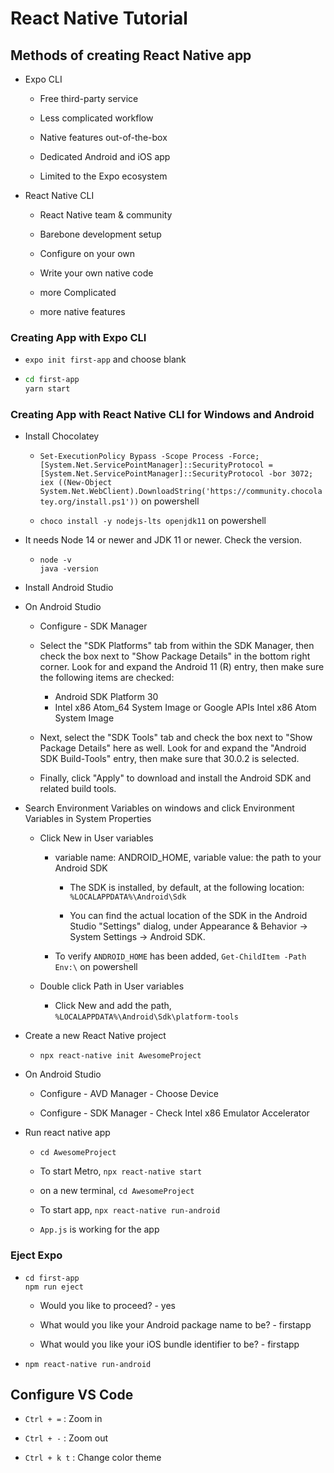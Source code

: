 # React Native Tutorial

## Methods of creating React Native app

- Expo CLI

  - Free third-party service

  - Less complicated workflow

  - Native features out-of-the-box

  - Dedicated Android and iOS app

  - Limited to the Expo ecosystem

- React Native CLI

  - React Native team & community

  - Barebone development setup

  - Configure on your own

  - Write your own native code

  - more Complicated

  - more native features

### Creating App with Expo CLI

- `expo init first-app` and choose blank

- ```bash
  cd first-app
  yarn start
  ```

### Creating App with React Native CLI for Windows and Android

- Install Chocolatey

  - `Set-ExecutionPolicy Bypass -Scope Process -Force; [System.Net.ServicePointManager]::SecurityProtocol = [System.Net.ServicePointManager]::SecurityProtocol -bor 3072; iex ((New-Object System.Net.WebClient).DownloadString('https://community.chocolatey.org/install.ps1'))` on powershell

  - `choco install -y nodejs-lts openjdk11` on powershell

- It needs Node 14 or newer and JDK 11 or newer. Check the version.

  - ```
    node -v
    java -version
    ```

- Install Android Studio

- On Android Studio

  - Configure - SDK Manager

  - Select the "SDK Platforms" tab from within the SDK Manager, then check the box next to "Show Package Details" in the bottom right corner. Look for and expand the Android 11 (R) entry, then make sure the following items are checked:

    - Android SDK Platform 30
    - Intel x86 Atom_64 System Image or Google APIs Intel x86 Atom System Image

  - Next, select the "SDK Tools" tab and check the box next to "Show Package Details" here as well. Look for and expand the "Android SDK Build-Tools" entry, then make sure that 30.0.2 is selected.

  - Finally, click "Apply" to download and install the Android SDK and related build tools.

- Search Environment Variables on windows and click Environment Variables in System Properties

  - Click New in User variables

    - variable name: ANDROID_HOME, variable value: the path to your Android SDK

      - The SDK is installed, by default, at the following location: `%LOCALAPPDATA%\Android\Sdk`

      - You can find the actual location of the SDK in the Android Studio "Settings" dialog, under Appearance & Behavior → System Settings → Android SDK.

    - To verify `ANDROID_HOME` has been added, `Get-ChildItem -Path Env:\` on powershell

  - Double click Path in User variables

    - Click New and add the path, `%LOCALAPPDATA%\Android\Sdk\platform-tools`

- Create a new React Native project

  - `npx react-native init AwesomeProject`

- On Android Studio

  - Configure - AVD Manager - Choose Device

  - Configure - SDK Manager - Check Intel x86 Emulator Accelerator

- Run react native app

  - `cd AwesomeProject`

  - To start Metro, `npx react-native start`

  - on a new terminal, `cd AwesomeProject`

  - To start app, `npx react-native run-android`

  - `App.js` is working for the app

### Eject Expo

- ```
  cd first-app
  npm run eject
  ```

  - Would you like to proceed? - yes

  - What would you like your Android package name to be? - firstapp

  - What would you like your iOS bundle identifier to be? - firstapp

- `npm react-native run-android`

## Configure VS Code

- `Ctrl + =` : Zoom in

- `Ctrl + -` : Zoom out

- `Ctrl + k t` : Change color theme
